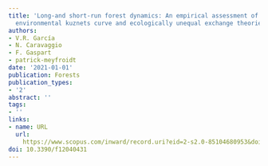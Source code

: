 ```yaml
---
title: 'Long-and short-run forest dynamics: An empirical assessment of forest transition,
  environmental kuznets curve and ecologically unequal exchange theories'
authors:
- V.R. García
- N. Caravaggio
- F. Gaspart
- patrick-meyfroidt
date: '2021-01-01'
publication: Forests
publication_types:
- '2'
abstract: ''
tags:
- ''
links:
- name: URL
  url: 
    https://www.scopus.com/inward/record.uri?eid=2-s2.0-85104680953&doi=10.3390%2ff12040431&partnerID=40&md5=eb37521af9df6822a6de3dd8a840107f
doi: 10.3390/f12040431
---
```

